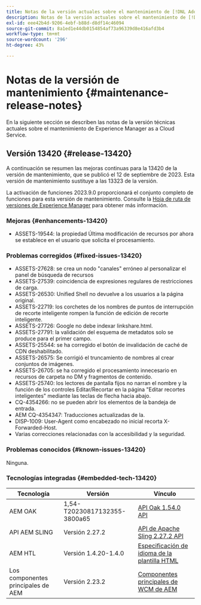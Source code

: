 ```yaml
---
title: Notas de la versión actuales sobre el mantenimiento de [!DNL Adobe Experience Manager] as a Cloud Service.
description: Notas de la versión actuales sobre el mantenimiento de [!DNL Adobe Experience Manager] as a Cloud Service.
exl-id: eee42b4d-9206-4ebf-b88d-d8df14c46094
source-git-commit: 8a1ed1e44db0154854af73a96339d8e416afd3b4
workflow-type: tm+mt
source-wordcount: '296'
ht-degree: 43%

---
```


# Notas de la versión de mantenimiento {#maintenance-release-notes}

En la siguiente sección se describen las notas de la versión técnicas actuales sobre el mantenimiento de Experience Manager as a Cloud Service.

## Versión 13420 {#release-13420}

A continuación se resumen las mejoras continuas para la 13420 de la versión de mantenimiento, que se publicó el 12 de septiembre de 2023. Esta versión de mantenimiento sustituye a las 13323 de la versión.

La activación de funciones 2023.9.0 proporcionará el conjunto completo de funciones para esta versión de mantenimiento. Consulte la [Hoja de ruta de versiones de Experience Manager](https://experienceleague.adobe.com/docs/experience-manager-release-information/aem-release-updates/update-releases-roadmap.html?lang=es) para obtener más información.

### Mejoras {#enhancements-13420}

- ASSETS-19544: la propiedad Última modificación de recursos por ahora se establece en el usuario que solicita el procesamiento.

### Problemas corregidos {#fixed-issues-13420}

- ASSETS-27628: se crea un nodo &quot;canales&quot; erróneo al personalizar el panel de búsqueda de recursos
- ASSETS-27539: coincidencia de expresiones regulares de restricciones de carga.
- ASSETS-26530: Unified Shell no devuelve a los usuarios a la página original.
- ASSETS-22719: los corchetes de los nombres de puntos de interrupción de recorte inteligente rompen la función de edición de recorte inteligente.
- ASSETS-27726: Google no debe indexar linkshare.html.
- ASSETS-27791: la validación del esquema de metadatos solo se produce para el primer campo.
- ASSETS-25544: se ha corregido el botón de invalidación de caché de CDN deshabilitado.
- ASSETS-26575: Se corrigió el truncamiento de nombres al crear conjuntos de imágenes.
- ASSETS-26705: se ha corregido el procesamiento innecesario en recursos de carpeta no DM y fragmentos de contenido.
- ASSETS-25740: los lectores de pantalla fijos no narran el nombre y la función de los controles Editar/Recortar en la página &quot;Editar recortes inteligentes&quot; mediante las teclas de flecha hacia abajo.
- CQ-4354266: no se pueden abrir los elementos de la bandeja de entrada.
- AEM CQ-4354347: Traducciones actualizadas de la.
- DISP-1009: User-Agent como encabezado no inicial recorta X-Forwarded-Host.
- Varias correcciones relacionadas con la accesibilidad y la seguridad.

### Problemas conocidos {#known-issues-13420}

Ninguna.

### Tecnologías integradas {#embedded-tech-13420}

| Tecnología | Versión | Vínculo |
|---|---|---|
| AEM OAK | 1,54-T20230817132355-3800a65 | [API Oak 1.54.0 API](https://www.javadoc.io/doc/org.apache.jackrabbit/oak-api/1.54.0/index.html) |
| API AEM SLING | Versión 2.27.2 | [API de Apache Sling 2.27.2 API](https://www.javadoc.io/doc/org.apache.sling/org.apache.sling.api/latest/index.html) |
| AEM HTL | Versión 1.4.20-1.4.0 | [Especificación de idioma de la plantilla HTML](https://github.com/adobe/htl-spec) |
| Los componentes principales de AEM | Versión 2.23.2 | [Componentes principales de WCM de AEM](https://github.com/adobe/aem-core-wcm-components) |
